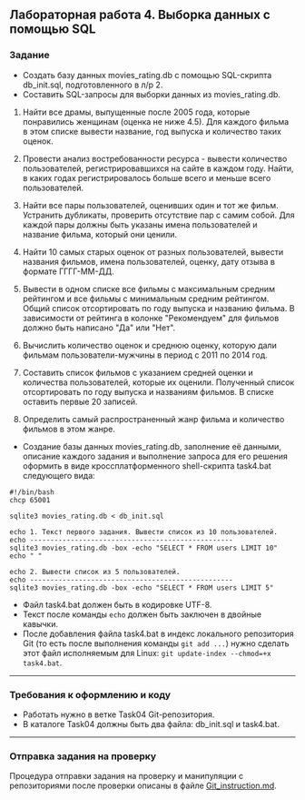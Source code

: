 ## Лабораторная работа 4. Выборка данных с помощью SQL

### Задание
* Создать базу данных movies_rating.db с помощью SQL-скрипта db_init.sql, подготовленного в л/р 2.
* Составить SQL-запросы для выборки данных из movies_rating.db.


1. Найти все драмы, выпущенные после 2005 года, которые понравились женщинам (оценка не ниже 4.5). Для каждого фильма в этом списке вывести название, год выпуска и количество таких оценок.

2. Провести анализ востребованности ресурса - вывести количество пользователей, регистрировавшихся на сайте в каждом году. Найти, в каких годах регистрировалось больше всего и меньше всего пользователей.

3. Найти все пары пользователей, оценивших один и тот же фильм. Устранить дубликаты, проверить отсутствие пар с самим собой. Для каждой пары должны быть указаны имена пользователей и название фильма, который они ценили.

4. Найти 10 самых старых оценок от разных пользователей, вывести названия фильмов, имена пользователей, оценку, дату отзыва в формате ГГГГ-ММ-ДД.

5. Вывести в одном списке все фильмы с максимальным средним рейтингом и все фильмы с минимальным средним рейтингом. Общий список отсортировать по году выпуска и названию фильма. В зависимости от рейтинга в колонке "Рекомендуем" для фильмов должно быть написано "Да" или "Нет".

6. Вычислить количество оценок и среднюю оценку, которую дали фильмам пользователи-мужчины в период с 2011 по 2014 год.

7. Составить список фильмов с указанием средней оценки и количества пользователей, которые их оценили. Полученный список отсортировать по году выпуска и названиям фильмов. В списке оставить первые 20 записей.

8. Определить самый распространенный жанр фильма и количество фильмов в этом жанре.

* Создание базы данных movies_rating.db, заполнение её данными, описание каждого задания и выполнение запроса для его решения оформить в виде кроссплатформенного shell-скрипта task4.bat следующего вида:
```
#!/bin/bash
chcp 65001

sqlite3 movies_rating.db < db_init.sql

echo 1. Текст первого задания. Вывести список из 10 пользователей.
echo --------------------------------------------------
sqlite3 movies_rating.db -box -echo "SELECT * FROM users LIMIT 10"
echo " "

echo 2. Вывести список из 5 пользователей.
echo --------------------------------------------------
sqlite3 movies_rating.db -box -echo "SELECT * FROM users LIMIT 5"
```
* Файл task4.bat должен быть в кодировке UTF-8.
* Текст после команды `echo` должен быть заключен в двойные кавычки.
* После добавления файла task4.bat в индекс локального репозитория Git (то есть после выполнения команды `git add ...`) нужно сделать этот файл исполняемым для Linux: `git update-index --chmod=+x task4.bat`.


* * *
### Требования к оформлению и коду
* Работать нужно в ветке Task04 Git-репозитория.
* В каталоге Task04 должны быть два файла: db_init.sql и task4.bat.

* * *

### Отправка задания на проверку
Процедура отправки задания на проверку и манипуляции с репозиториями после проверки описаны в файле [Git_instruction.md](Git_instruction.md).

